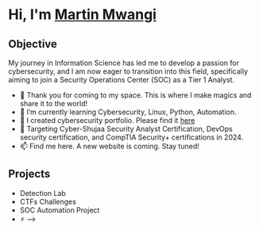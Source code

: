 # Hi, I'm <a href="https://linkedin.com/www.linkedin.com/In/martin-mwangi-njoroge" class="no-underline" >Martin Mwangi</a>

## Objective

My journey in Information Science has led me to develop a passion for cybersecurity, and I am now eager to transition into this field, specifically aiming to join a Security Operations Center (SOC) as a Tier 1 Analyst.


- 👀 Thank you for coming to my space. This is where I make magics and share it to the world!
- 🌱 I’m currently learning Cybersecurity, Linux, Python, Automation.
- 💞️ I created cybersecurity portfolio. Please find it <a href="https://github.com/martin650/Cyber-Shujaa-Security-Analyst-Track" class="no-underline">here</a>
- 🎯 Targeting Cyber-Shujaa Security Analyst Certification, DevOps security certification, and CompTIA Security+ certifications in 2024.
- 📫 Find me here. A new website is coming. Stay tuned!

## Projects
- Detection Lab
- CTFs Challenges
- SOC Automation Project
- ⚡ 
-->
